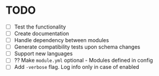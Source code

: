 # TODO

- [ ] Test the functionality
- [ ] Create documentation
- [ ] Handle dependency between modules
- [ ] Generate compatibility tests upon schema changes
- [ ] Support new languages
- [ ] ?? Make `module.yml` optional - Modules defined in config
- [ ] Add `-verbose` flag. Log info only in case of enabled
